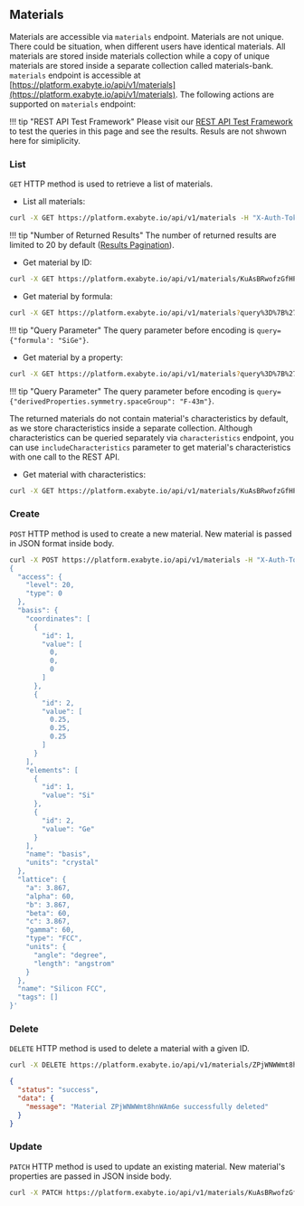 <!-- by MM -->

## Materials

Materials are accessible via `materials` endpoint. Materials are not unique. There could be situation, when different users have identical materials. All materials are stored inside materials collection while a copy of unique materials are stored inside a separate collection called materials-bank. `materials` endpoint is accessible at [https://platform.exabyte.io/api/v1/materials](https://platform.exabyte.io/api/v1/materials). The following actions are supported on `materials` endpoint:

!!! tip "REST API Test Framework"
    Please visit our [REST API Test Framework](https://docs.exabyte.io/api/#!/Materials/get_materials) to test the queries in this page and see the results. Resuls are not shwown here for simiplicity.

### List

`GET` HTTP method is used to retrieve a list of materials.

* List all materials:

```bash
curl -X GET https://platform.exabyte.io/api/v1/materials -H "X-Auth-Token: f2KpRW7KeN9aPmjSZ" -H "X-User-Id: fbdpsNf4oHiX79vMJ"
```

!!! tip "Number of Returned Results"
    The number of returned results are limited to 20 by default ([Results Pagination](../query-structure/#results-pagination)).

* Get material by ID:

```bash
curl -X GET https://platform.exabyte.io/api/v1/materials/KuAsBRwofzGfHPWiT -H "X-Auth-Token: f2KpRW7KeN9aPmjSZ" -H "X-User-Id: fbdpsNf4oHiX79vMJ"
```

* Get material by formula:

```bash
curl -X GET https://platform.exabyte.io/api/v1/materials?query%3D%7B%27formula%27%3A+%27SiGe%27%7D -H "X-Auth-Token: f2KpRW7KeN9aPmjSZ" -H "X-User-Id: fbdpsNf4oHiX79vMJ"
```

!!! tip "Query Parameter"
    The query parameter before encoding is `query={"formula': "SiGe"}`.

* Get material by a property:

```bash
curl -X GET https://platform.exabyte.io/api/v1/materials?query%3D%7B%27derivedProperties.symmetry.spaceGroup%27%3A+%27F-43m%27%7D -H "X-Auth-Token: f2KpRW7KeN9aPmjSZ" -H "X-User-Id: fbdpsNf4oHiX79vMJ"
```

!!! tip "Query Parameter"
    The query parameter before encoding is `query={"derivedProperties.symmetry.spaceGroup": "F-43m"}`.

The returned materials do not contain material's characteristics by default, as we store characteristics inside a separate collection. Although characteristics can be queried separately via `characteristics` endpoint, you can use `includeCharacteristics` parameter to get material's characteristics with one call to the REST API.

* Get material with characteristics:

```bash
curl -X GET https://platform.exabyte.io/api/v1/materials/KuAsBRwofzGfHPWiT?includeCharacteristics=true -H "X-Auth-Token: f2KpRW7KeN9aPmjSZ" -H "X-User-Id: fbdpsNf4oHiX79vMJ"
```

### Create

`POST` HTTP method is used to create a new material. New material is passed in JSON format inside body.

```bash
curl -X POST https://platform.exabyte.io/api/v1/materials -H "X-Auth-Token: f2KpRW7KeN9aPmjSZ" -H "X-User-Id: fbdpsNf4oHiX79vMJ" -d '
{
  "access": {
    "level": 20,
    "type": 0
  },
  "basis": {
    "coordinates": [
      {
        "id": 1,
        "value": [
          0,
          0,
          0
        ]
      },
      {
        "id": 2,
        "value": [
          0.25,
          0.25,
          0.25
        ]
      }
    ],
    "elements": [
      {
        "id": 1,
        "value": "Si"
      },
      {
        "id": 2,
        "value": "Ge"
      }
    ],
    "name": "basis",
    "units": "crystal"
  },
  "lattice": {
    "a": 3.867,
    "alpha": 60,
    "b": 3.867,
    "beta": 60,
    "c": 3.867,
    "gamma": 60,
    "type": "FCC",
    "units": {
      "angle": "degree",
      "length": "angstrom"
    }
  },
  "name": "Silicon FCC",
  "tags": []
}'
```

### Delete

`DELETE` HTTP method is used to delete a material with a given ID.

```bash
curl -X DELETE https://platform.exabyte.io/api/v1/materials/ZPjWNWWmt8hnWAm6e"
```
```json
{
  "status": "success",
  "data": {
    "message": "Material ZPjWNWWmt8hnWAm6e successfully deleted"
  }
}
```

### Update

`PATCH` HTTP method is used to update an existing material. New material's properties are passed in JSON inside body.

```bash
curl -X PATCH https://platform.exabyte.io/api/v1/materials/KuAsBRwofzGfHPWiT -d '{"name": "Silicon FCC"}'
```
